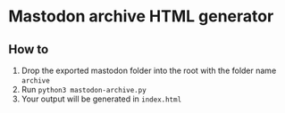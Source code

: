 # Mastodon archive HTML generator

## How to

1. Drop the exported mastodon folder into the root with the folder name `archive`
2. Run `python3 mastodon-archive.py`
3. Your output will be generated in `index.html`
